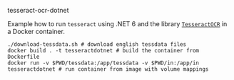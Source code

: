 tesseract-ocr-dotnet

Example how to run `tesseract` using .NET 6 and the library [`TesseractOCR`](https://github.com/Sicos1977/TesseractOCR) in a Docker container.

```shell
./download-tessdata.sh # download english tessdata files
docker build . -t tesseractdotnet # build the container from Dockerfile
docker run -v $PWD/tessdata:/app/tessdata -v $PWD/in:/app/in tesseractdotnet # run container from image with volume mappings
```
